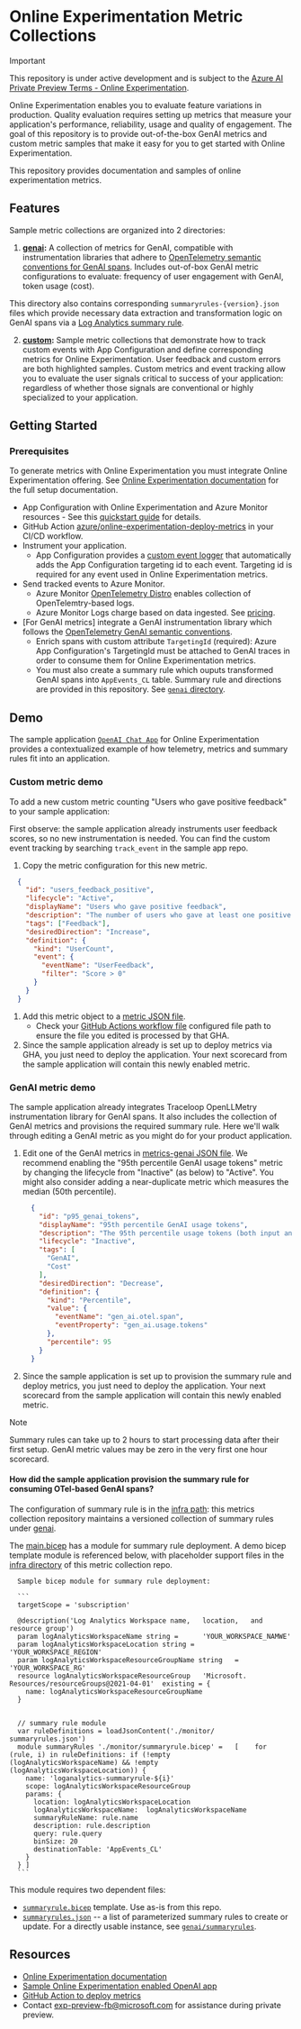 # Online Experimentation Metric Collections

> [!IMPORTANT]
> This repository is under active development and is subject to the [Azure AI Private Preview Terms - Online Experimentation](private-preview-terms.md).

Online Experimentation enables you to evaluate feature variations in production. Quality evaluation requires setting up metrics that measure your application's performance, reliability, usage and quality of engagement. The goal of this repository is to provide out-of-the-box GenAI metrics and custom metric samples that make it easy for you to get started with Online Experimentation.

This repository provides documentation and samples of online experimentation metrics. 

## Features

Sample metric collections are organized into 2 directories:

1. **[genai](./genai):** A collection of metrics for GenAI, compatible with instrumentation libraries that adhere to [OpenTelemetry semantic conventions for GenAI spans](https://opentelemetry.io/docs/specs/semconv/gen-ai/gen-ai-spans/). Includes out-of-box GenAI metric configurations to evaluate: frequency of user engagement with GenAI, token usage (cost). 

  This directory also contains corresponding `summaryrules-{version}.json` files which provide necessary data extraction and transformation logic on GenAI spans via a [Log Analytics summary rule](https://learn.microsoft.com/en-us/azure/azure-monitor/logs/summary-rules?tabs=api).

2. **[custom](./custom):** Sample metric collections that demonstrate how to track custom events with App Configuration and define corresponding metrics for Online Experimentation. User feedback and custom errors are both highlighted samples. Custom metrics and event tracking allow you to evaluate the user signals critical to success of your application: regardless of whether those signals are conventional or highly specialized to your application.

## Getting Started

### Prerequisites

To generate metrics with Online Experimentation you must integrate Online Experimentation offering. See [Online Experimentation documentation](https://aka.ms/exp/public/docs) for the full setup documentation.


* App Configuration with Online Experimentation and Azure Monitor resources - See this [quickstart guide](https://github.com/MicrosoftDocs/online-experimentation-docs/blob/aprilk/gh-actions-quickstart/Documentation/Quickstarts/Setup_Azure_AppConfig_Bicep.md) for details. 
* GitHub Action [azure/online-experimentation-deploy-metrics](https://github.com/Azure/online-experimentation-deploy-metrics) in your CI/CD workflow.
* Instrument your application. 
    * App Configuration provides a [custom event logger](https://github.com/microsoft/FeatureManagement-Python/blob/2982253c865208f49a8e9cd18f4bc5004376cd8e/featuremanagement/azuremonitor/_send_telemetry.py#L31) that automatically adds the App Configuration targeting id to each event. Targeting id is required for any event used in Online Experimentation metrics.
* Send tracked events to Azure Monitor.
    * Azure Monitor [OpenTelemetry Distro](https://learn.microsoft.com/en-us/azure/azure-monitor/app/opentelemetry-enable) enables collection of OpenTelemtry-based logs.
    * Azure Monitor Logs charge based on data ingested. See [pricing](https://azure.microsoft.com/en-us/pricing/details/monitor/).
* [For GenAI metrics] integrate a GenAI instrumentation library which follows the [OpenTelemetry GenAI semantic conventions](https://opentelemetry.io/docs/specs/semconv/gen-ai/).
     * Enrich spans with custom attribute `TargetingId` (required): Azure App Configuration's TargetingId must be attached to GenAI traces in order to consume them for Online Experimentation metrics.
     * You must also create a summary rule which ouputs transformed GenAI spans into `AppEvents_CL` table. Summary rule and directions are provided in this repository. See [`genai` directory](./genai/). 

## Demo

The sample application [`OpenAI Chat App`](https://github.com/Azure-Samples/openai-chat-app-eval-ab) for Online Experimentation provides a contextualized example of how telemetry, metrics and summary rules fit into an application. 

### Custom metric demo
To add a new custom metric counting "Users who gave positive feedback" to your sample application:

First observe: the sample application already instruments user feedback scores, so no new instrumentation is needed. You can find the custom event tracking by searching `track_event` in the sample app repo.

1. Copy the metric configuration for this new metric.
  ```json
    {
      "id": "users_feedback_positive",
      "lifecycle": "Active",
      "displayName": "Users who gave positive feedback",
      "description": "The number of users who gave at least one positive feedback (clicked thumbs-up).",
      "tags": ["Feedback"],
      "desiredDirection": "Increase",
      "definition": {
        "kind": "UserCount",
        "event": {
          "eventName": "UserFeedback",
          "filter": "Score > 0"
        }
      }
    }
  ```
1. Add this metric object to a [metric JSON file](https://github.com/Azure-Samples/openai-chat-app-eval-ab/tree/main/.config). 
    - Check your [GitHub Actions workflow file](https://github.com/Azure-Samples/openai-chat-app-eval-ab/blob/main/.github/workflows/azure-dev.yml) configured file path to ensure the file you edited is processed by that GHA.
1. Since the sample application already is set up to  deploy metrics via GHA, you just need to deploy the application. Your next scorecard from the sample application will contain this newly enabled metric.

### GenAI metric demo

The sample application already integrates Traceloop OpenLLMetry instrumentation library for GenAI spans. It also includes the collection of GenAI metrics and provisions the required summary rule. Here we'll walk through editing a GenAI metric as you might do for your product application.

1. Edit one of the GenAI metrics in [metrics-genai JSON file](https://github.com/Azure-Samples/openai-chat-app-eval-ab/tree/main/.config). We recommend enabling the "95th percentile GenAI usage tokens" metric by changing the lifecycle from "Inactive" (as below) to "Active". You might also consider adding a near-duplicate metric which measures the median (50th percentile).

    ```json
      {
        "id": "p95_genai_tokens",
        "displayName": "95th percentile GenAI usage tokens",
        "description": "The 95th percentile usage tokens (both input and output) per GenAI call of any type. This gives an indication of the usage near the upper end of the distribution. Because percentile metrics can be less sensitive and more costly to compute, we mark this metric as 'Inactive' by default.",
        "lifecycle": "Inactive",
        "tags": [
          "GenAI",
          "Cost"
        ],
        "desiredDirection": "Decrease",
        "definition": {
          "kind": "Percentile",
          "value": {
            "eventName": "gen_ai.otel.span",
            "eventProperty": "gen_ai.usage.tokens"
          },
          "percentile": 95
        }
      }
    ```

1. Since the sample application is set up to provision the summary rule and deploy metrics, you just need to deploy the application. Your next scorecard from the sample application will contain this newly enabled metric. 

>[!Note]
> Summary rules can take up to 2 hours to start processing data after their first setup. GenAI metric values may be zero in the very first one hour scorecard.



#### How did the sample application provision the summary rule for consuming OTel-based GenAI spans?

The configuration of summary rule is in the [infra path](https://github.com/Azure-Samples/openai-chat-app-eval-ab/blob/main/infra/la-summary-rules.json): this metrics collection repository maintains a versioned collection of summary rules under [genai](./genai). 

The [main.bicep](https://github.com/Azure-Samples/openai-chat-app-eval-ab/blob/main/infra/main.bicep) has a module for summary rule deployment. A demo bicep template module is referenced below, with placeholder support files in the [infra directory](./genai/infra) of this metric collection repo.

      Sample bicep module for summary rule deployment:

      ```
      targetScope = 'subscription'

      @description('Log Analytics Workspace name,   location,   and   resource group')
      param logAnalyticsWorkspaceName string =      'YOUR_WORKSPACE_NAMWE'
      param logAnalyticsWorkspaceLocation string =      'YOUR_WORKSPACE_REGION'
      param logAnalyticsWorkspaceResourceGroupName string   =     'YOUR_WORKSPACE_RG'
      resource logAnalyticsWorkspaceResourceGroup   'Microsoft.   Resources/resourceGroups@2021-04-01'  existing = {
        name: logAnalyticsWorkspaceResourceGroupName
      }


      // summary rule module
      var ruleDefinitions = loadJsonContent('./monitor/     summaryrules.json')
      module summaryRules './monitor/summaryrule.bicep' =   [    for (rule, i) in ruleDefinitions: if (!empty    (logAnalyticsWorkspaceName) && !empty     (logAnalyticsWorkspaceLocation)) {
        name: 'loganalytics-summaryrule-${i}'
        scope: logAnalyticsWorkspaceResourceGroup
        params: {
          location: logAnalyticsWorkspaceLocation  
          logAnalyticsWorkspaceName:  logAnalyticsWorkspaceName
          summaryRuleName: rule.name
          description: rule.description
          query: rule.query
          binSize: 20 
          destinationTable: 'AppEvents_CL'
        }
      } ]
      ```



This module requires two dependent files:
  - [`summaryrule.bicep`](./genai/infra/monitor/summaryrule.bicep) template. Use as-is from this repo.
  - [`summaryrules.json`](./genai/infra/monitor/summaryrules.json) -- a list of parameterized summary rules to create or update. For a directly usable instance, see    [`genai/summaryrules`](./genai/summaryrules-v0.1.0.json).


## Resources

- [Online Experimentation documentation](https://aka.ms/exp/public/docs)
- [Sample Online Experimentation enabled OpenAI app](https://github.com/Azure-Samples/openai-chat-app-eval-ab)
- [GitHub Action to deploy metrics](https://github.com/Azure/online-experimentation-deploy-metrics)
- Contact <a href="mailto:exp-preview-fb\@microsoft.com">exp-preview-fb\@microsoft.com</a> for assistance during private preview.

